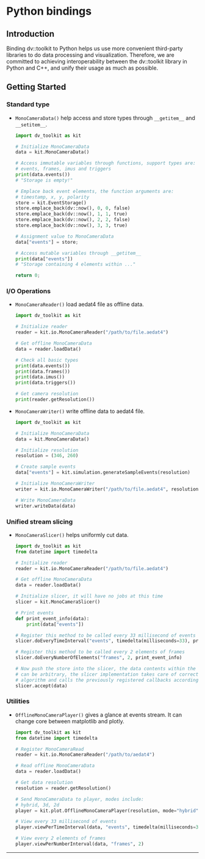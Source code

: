# Python bindings

## Introduction

Binding dv::toolkit to Python helps us use more convenient third-party libraries
to do data processing and visualization. Therefore, we are committed to achieving 
interoperability between the dv::toolkit library in Python and C++, and unify 
their usage as much as possible.

## Getting Started

### Standard type

+ `MonoCameraData()` help access and store types through `__getitem__` and `__setitem__`.

    ```python
    import dv_toolkit as kit

    # Initialize MonoCameraData
    data = kit.MonoCameraData()

    # Access immutable variables through functions, support types are:
    # events, frames, imus and triggers
    print(data.events())
    # "Storage is empty!"

    # Emplace back event elements, the function arguments are:
    # timestamp, x, y, polarity
    store = kit.EventStorage()
    store.emplace_back(dv::now(), 0, 0, false)
    store.emplace_back(dv::now(), 1, 1, true)
    store.emplace_back(dv::now(), 2, 2, false)
    store.emplace_back(dv::now(), 3, 3, true)

    # Assignment value to MonoCameraData
    data["events"] = store;

    # Access mutable variables through __getitem__
    print(data["events"])
    # "Storage containing 4 elements within ..."

    return 0;
    ```

### I/O Operations

+ `MonoCameraReader()` load aedat4 file as offline data.

    ```python
    import dv_toolkit as kit

    # Initialize reader
    reader = kit.io.MonoCameraReader("/path/to/file.aedat4")

    # Get offline MonoCameraData
    data = reader.loadData()

    # Check all basic types
    print(data.events())
    print(data.frames()) 
    print(data.imus()) 
    print(data.triggers())

    # Get camera resolution
    print(reader.getResolution())
    ```

+ `MonoCameraWriter()` write offline data to aedat4 file.

    ```python
    import dv_toolkit as kit

    # Initialize MonoCameraData
    data = kit.MonoCameraData()

    # Initialize resolution
    resolution = (346, 260)

    # Create sample events
    data["events"] = kit.simulation.generateSampleEvents(resolution)

    # Initialize MonoCameraWriter
    writer = kit.io.MonoCameraWriter("/path/to/file.aedat4", resolution)

    # Write MonoCameraData
    writer.writeData(data)
    ```

### Unified stream slicing

+ `MonoCameraSlicer()` helps uniformly cut data.

    ```python
    import dv_toolkit as kit
    from datetime import timedelta

    # Initialize reader
    reader = kit.io.MonoCameraReader("/path/to/file.aedat4")

    # Get offline MonoCameraData
    data = reader.loadData()

    # Initialize slicer, it will have no jobs at this time
    slicer = kit.MonoCameraSlicer()

    # Print events
    def print_event_info(data):
        print(data["events"])

    # Register this method to be called every 33 millisecond of events
    slicer.doEveryTimeInterval("events", timedelta(milliseconds=33), print_event_info)

    # Register this method to be called every 2 elements of frames
    slicer.doEveryNumberOfElements("frames", 2, print_event_info)

    # Now push the store into the slicer, the data contents within the store
    # can be arbitrary, the slicer implementation takes care of correct slicing
    # algorithm and calls the previously registered callbacks accordingly.
    slicer.accept(data)
    ```

### Utilities

+ `OfflineMonoCameraPlayer()` gives a glance at events stream. It can change 
core between matplotlib and plotly.

    ```python
    import dv_toolkit as kit
    from datetime import timedelta

    # Register MonoCameraRead
    reader = kit.io.MonoCameraReader("/path/to/aedat4")

    # Read offline MonoCameraData
    data = reader.loadData()

    # Get data resolution
    resolution = reader.getResolution()

    # Send MonoCameraData to player, modes include:
    # hybrid, 3d, 2d
    player = kit.plot.OfflineMonoCameraPlayer(resolution, mode="hybrid", core = 'plotly')

    # View every 33 millisecond of events
    player.viewPerTimeInterval(data, "events", timedelta(milliseconds=33))

    # View every 2 elements of frames
    player.viewPerNumberInterval(data, "frames", 2)
    ```

---